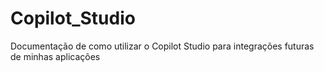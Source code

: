 # Copilot_Studio
Documentação de como utilizar o Copilot Studio para integrações futuras de minhas aplicações

